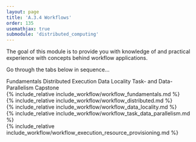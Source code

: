 ```yaml
---
layout: page
title: 'A.3.4 Workflows'
order: 135
usemathjax: true
submodule: 'distributed_computing'
---
```


The goal of this module is to provide you with knowledge of
and practical experience with concepts behind workflow applications.  

Go through the tabs below in sequence...

<div class="ui pointing secondary menu">
  <a class="item " data-tab="first">Fundamentals</a>
  <a class="item " data-tab="second">Distributed Execution</a>
  <a class="item " data-tab="third">Data Locality</a>
  <a class="item " data-tab="fourth">Task- and Data-Parallelism</a>
  <a class="item " data-tab="fifth">Capstone</a>
</div>

<div markdown="1" class="ui tab segment active" data-tab="first" >
  {% include_relative include_workflow/workflow_fundamentals.md %}
</div>
<div markdown="1" class="ui tab segment" data-tab="second">
  {% include_relative include_workflow/workflow_distributed.md %}
</div>
<div markdown="1" class="ui tab segment " data-tab="third">
  {% include_relative include_workflow/workflow_data_locality.md %}
</div>
<div markdown="1" class="ui tab segment " data-tab="fourth">
  {% include_relative include_workflow/workflow_task_data_parallelism.md %}
</div>
<div markdown="1" class="ui tab segment " data-tab="fifth">
  {% include_relative include_workflow/workflow_execution_resource_provisioning.md %}
</div>

